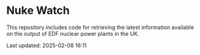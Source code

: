 # Nuke Watch

This repository includes code for retrieving the latest information available on the output of EDF nuclear power plants in the UK.

Last updated: 2025-02-08 16:11